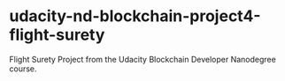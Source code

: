 # udacity-nd-blockchain-project4-flight-surety
Flight Surety Project from the Udacity Blockchain Developer Nanodegree course.
